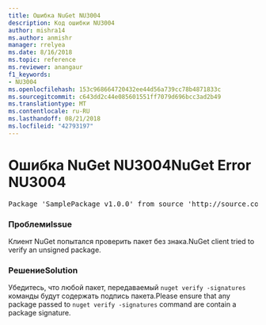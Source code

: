 ```yaml
---
title: Ошибка NuGet NU3004
description: Код ошибки NU3004
author: mishra14
ms.author: anmishr
manager: rrelyea
ms.date: 8/16/2018
ms.topic: reference
ms.reviewer: anangaur
f1_keywords:
- NU3004
ms.openlocfilehash: 153c968664720432ee44d56a739cc78b4871833c
ms.sourcegitcommit: c643dd2c44e085601551ff7079d696bcc3ad2b49
ms.translationtype: MT
ms.contentlocale: ru-RU
ms.lasthandoff: 08/21/2018
ms.locfileid: "42793197"
---
```

# <a name="nuget-error-nu3004"></a><span data-ttu-id="8f46c-103">Ошибка NuGet NU3004</span><span class="sxs-lookup"><span data-stu-id="8f46c-103">NuGet Error NU3004</span></span>

<pre>Package 'SamplePackage v1.0.0' from source 'http://source.com/index.json': The package is not signed.</pre>

### <a name="issue"></a><span data-ttu-id="8f46c-104">Проблеми</span><span class="sxs-lookup"><span data-stu-id="8f46c-104">Issue</span></span>

<span data-ttu-id="8f46c-105">Клиент NuGet попытался проверить пакет без знака.</span><span class="sxs-lookup"><span data-stu-id="8f46c-105">NuGet client tried to verify an unsigned package.</span></span>


### <a name="solution"></a><span data-ttu-id="8f46c-106">Решение</span><span class="sxs-lookup"><span data-stu-id="8f46c-106">Solution</span></span>

<span data-ttu-id="8f46c-107">Убедитесь, что любой пакет, передаваемый `nuget verify -signatures` команды будут содержать подпись пакета.</span><span class="sxs-lookup"><span data-stu-id="8f46c-107">Please ensure that any package passed to `nuget verify -signatures` command are contain a package signature.</span></span>


